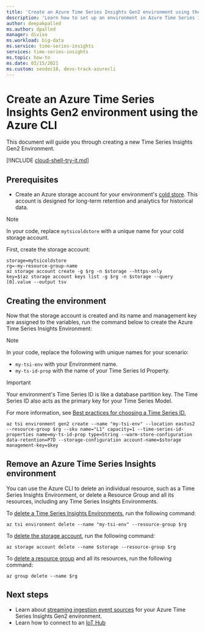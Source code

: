 ```yaml
---
title: 'Create an Azure Time Series Insights Gen2 environment using the Azure CLI - Azure Time Series Insights Gen2 | Microsoft Docs'
description: 'Learn how to set up an environment in Azure Time Series Insights Gen2 using the Azure CLI.'
author: deepakpalled
ms.author: dpalled
manager: diviso
ms.workload: big-data
ms.service: time-series-insights
services: time-series-insights
ms.topic: how-to
ms.date: 03/15/2021
ms.custom: seodec18, devx-track-azurecli
---
```


# Create an Azure Time Series Insights Gen2 environment using the Azure CLI

This document will guide you through creating a new Time Series Insights Gen2 Environment.

[!INCLUDE [cloud-shell-try-it.md](../../includes/cloud-shell-try-it.md)]

## Prerequisites

* Create an Azure storage account for your environment's [cold store](./concepts-storage.md#cold-store). This account is designed for long-term retention and analytics for historical data.

> [!NOTE]
> In your code, replace `mytsicoldstore` with a unique name for your cold storage account.

First, create the storage account:

```azurecli-interactive
storage=mytsicoldstore
rg=-my-resource-group-name
az storage account create -g $rg -n $storage --https-only
key=$(az storage account keys list -g $rg -n $storage --query [0].value --output tsv
```

## Creating the environment

Now that the storage account is created and its name and management key are assigned to the variables, run the command below to create the Azure Time Series Insights Environment:

> [!NOTE]
> In your code, replace the following with unique names for your scenario:
>
> * `my-tsi-env` with your Environment name.
> * `my-ts-id-prop` with the name of your Time Series Id Property.

> [!IMPORTANT]
> Your environment's Time Series ID is like a database partition key. The Time Series ID also acts as the primary key for your Time Series Model.
>
> For more information, see [Best practices for choosing a Time Series ID.](./how-to-select-tsid.md)

```azurecli-interactive
az tsi environment gen2 create --name "my-tsi-env" --location eastus2 --resource-group $rg --sku name="L1" capacity=1 --time-series-id-properties name=my-ts-id-prop type=String --warm-store-configuration data-retention=P7D --storage-configuration account-name=$storage management-key=$key
```

## Remove an Azure Time Series Insights environment

You can use the Azure CLI to delete an individual resource, such as a Time Series Insights Environment, or delete a Resource Group and all its resources, including any Time Series Insights Environments.

To [delete a Time Series Insights Environments](/cli/azure/ext/timeseriesinsights/tsi/environment#ext_timeseriesinsights_az_tsi_environment_delete), run the following command:

```azurecli-interactive
az tsi environment delete --name "my-tsi-env" --resource-group $rg
```

To [delete the storage account](/cli/azure/storage/account#az_storage_account_delete), run the following command:

```azurecli-interactive
az storage account delete --name $storage --resource-group $rg
```

To [delete a resource group](/cli/azure/group#az_group_delete) and all its resources, run the following command:

```azurecli-interactive
az group delete --name $rg
```

## Next steps

* Learn about [streaming ingestion event sources](./concepts-streaming-ingestion-event-sources.md) for your Azure Time Series Insights Gen2 environment.
* Learn how to connect to an [IoT Hub](./how-to-ingest-data-iot-hub.md)
